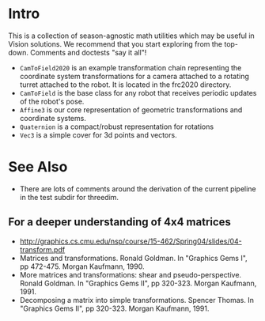 # Intro

This is a collection of season-agnostic math utilities which may be useful
in Vision solutions.  We recommend that you start exploring from the top-down.
Comments and doctests "say it all"!

* `CamToField2020` is an example transformation chain representing the coordinate system
 transformations for a camera attached to a rotating turret attached to the robot.
 It is located in the frc2020 directory.
* `CamToField` is the base class for any robot that receives periodic updates of the robot's pose.
* `Affine3` is our core representation of geometric transformations and coordinate systems.
* `Quaternion` is a compact/robust representation for rotations
* `Vec3` is a simple cover for 3d points and vectors.

# See Also

* There are lots of comments around the derivation of the current pipeline
  in the test subdir for threedim.

## For a deeper understanding of 4x4 matrices
* http://graphics.cs.cmu.edu/nsp/course/15-462/Spring04/slides/04-transform.pdf
*  Matrices and transformations. Ronald Goldman.
  In "Graphics Gems I", pp 472-475. Morgan Kaufmann, 1990.
*  More matrices and transformations: shear and pseudo-perspective. Ronald Goldman.
  In "Graphics Gems II", pp 320-323. Morgan Kaufmann, 1991.
* Decomposing a matrix into simple transformations. Spencer Thomas.
   In "Graphics Gems II", pp 320-323. Morgan Kaufmann, 1991.

